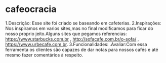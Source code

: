 # cafeocracia
1.Descrição:
 Esse site foi criado se baseando em cafeterias.
2.Inspirações:
 Nos inspiramos em varios sites,mas no final modificamos para ficar do nosso proprio jeito.Alguns sites que pegamos referencias:
https://www.starbucks.com.br , http://sofacafe.com.br/o-sofa/ , https://www.urbecafe.com.br.
3.Funcionalidades:
 .Avaliar:Com essa ferramenta os clientes são capazes de dar notas para nossos cafés e até mesmo fazer comentários à respeito.
